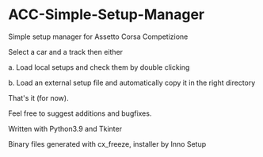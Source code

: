 # ACC-Simple-Setup-Manager
Simple setup manager for Assetto Corsa Competizione

Select a car and a track then either

  a. Load local setups and check them by double clicking
  
  b. Load an external setup file and automatically copy it in the right directory
 
That's it (for now).

Feel free to suggest additions and bugfixes.

Written with Python3.9 and Tkinter

Binary files generated with cx_freeze, installer by Inno Setup
